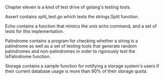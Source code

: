 Chapter eleven is a kind of test drive of golang's testing tools.

Assert contains split_test.go which tests the strings.Split function.

Echo contains a function that mimics the unix echo command, and a set of tests for this implementation.  

Palindrome contains a program for checking whether a string is a palindrome as well as a set of testing tools that generate random palindromes and non-palindromes in order to rigorously test the IsPalindrome function.

Storage contains a sample function for notifying a storage system's users if their current database usage is more than 90% of their storage quota.  
